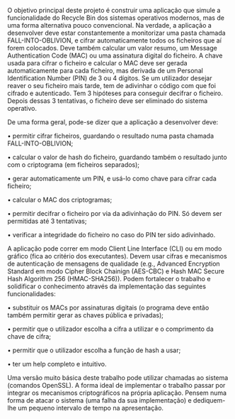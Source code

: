 O objetivo principal deste projeto é construir uma aplicação que simule a funcionalidade do
Recycle Bin dos sistemas operativos modernos, mas de uma forma alternativa pouco convencional. 
Na verdade, a aplicação a desenvolver deve estar constantemente a monitorizar
uma pasta chamada FALL-INTO-OBLIVION, e cifrar automaticamente todos os ficheiros que
aí forem colocados. Deve também calcular um valor resumo, um Message Authentication
Code (MAC) ou uma assinatura digital do ficheiro. A chave usada para cifrar o ficheiro e
calcular o MAC deve ser gerada automaticamente para cada ficheiro, mas derivada de um
Personal Identification Number (PIN) de 3 ou 4 dígitos. Se um utilizador desejar reaver o
seu ficheiro mais tarde, tem de adivinhar o código com que foi cifrado e autenticado. Tem
3 hipóteses para conseguir decifrar o ficheiro. Depois dessas 3 tentativas, o ficheiro deve
ser eliminado do sistema operativo.

De uma forma geral, pode-se dizer que a aplicação a desenvolver deve:

  • permitir cifrar ficheiros, guardando o resultado numa pasta chamada FALL-INTO-OBLIVION;
  
  • calcular o valor de hash do ficheiro, guardando também o resultado junto com o criptograma (em ficheiros separados);
  
  • gerar automaticamente um PIN, e usá-lo como chave para cifrar cada ficheiro;
  
  • calcular o MAC dos criptogramas;
  
  • permitir decifrar o ficheiro por via da adivinhação do PIN. Só devem ser permitidas até 3 tentativas;
  
  • verificar a integridade do ficheiro no caso do PIN ter sido adivinhado.

A aplicação pode correr em modo Client Line Interface (CLI) ou em modo gráfico (fica ao
critério dos executantes). Devem usar cifras e mecanismos de autenticação de mensagens de qualidade (e.g., Advanced Encryption Standard
em modo Cipher Block Chainign (AES-CBC) e Hash MAC Secure Hash Algorithm 256 (HMAC-SHA256)). 
Podem fortalecer o trabalho e solidificar o conhecimento através da implementação das seguintes funcionalidades:

  • substituir os MACs por assinaturas digitais (o programa deve então também permitir gerar as chaves pública e privadas);
  
  • permitir que o utilizador escolha a cifra a utilizar e o comprimento da chave de cifra;
  
  • permitir que o utilizador escolha a função de hash a usar;
  
  • ter um help completo e intuitivo.

Uma versão muito básica deste trabalho pode utilizar chamadas ao sistema (comandos
OpenSSL). A forma ideal de implementar o trabalho passar por integrar os mecanismos
criptográficos na própria aplicação. Pensem numa forma de atacar o sistema (uma falha
da sua implementação) e dediquem-lhe um pequeno intervalo de tempo na apresentação.
